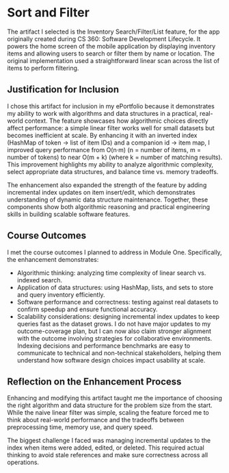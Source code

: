 # Sort and Filter

The artifact I selected is the Inventory Search/Filter/List feature, for the app originally created during CS 360: Software Development Lifecycle. It powers the home screen of the mobile application by displaying inventory items and allowing users to search or filter them by name or location. The original implementation used a straightforward linear scan across the list of items to perform filtering.

## Justification for Inclusion

I chose this artifact for inclusion in my ePortfolio because it demonstrates my ability to work with algorithms and data structures in a practical, real-world context. The feature showcases how algorithmic choices directly affect performance: a simple linear filter works well for small datasets but becomes inefficient at scale. By enhancing it with an inverted index (HashMap of token → list of item IDs) and a companion id → item map, I improved query performance from O(n·m) (n = number of items, m = number of tokens) to near O(m + k) (where k = number of matching results). This improvement highlights my ability to analyze algorithmic complexity, select appropriate data structures, and balance time vs. memory tradeoffs.

The enhancement also expanded the strength of the feature by adding incremental index updates on item insert/edit, which demonstrates understanding of dynamic data structure maintenance. Together, these components show both algorithmic reasoning and practical engineering skills in building scalable software features.

## Course Outcomes
I met the course outcomes I planned to address in Module One. Specifically, the enhancement demonstrates:
- Algorithmic thinking: analyzing time complexity of linear search vs. indexed search.
- Application of data structures: using HashMap, lists, and sets to store and query inventory efficiently.
- Software performance and correctness: testing against real datasets to confirm speedup and ensure functional accuracy.
- Scalability considerations: designing incremental index updates to keep queries fast as the dataset grows.
I do not have major updates to my outcome-coverage plan, but I can now also claim stronger alignment with the outcome involving strategies for collaborative environments. Indexing decisions and performance benchmarks are easy to communicate to technical and non-technical stakeholders, helping them understand how software design choices impact usability at scale.

## Reflection on the Enhancement Process

Enhancing and modifying this artifact taught me the importance of choosing the right algorithm and data structure for the problem size from the start. While the naive linear filter was simple, scaling the feature forced me to think about real-world performance and the tradeoffs between preprocessing time, memory use, and query speed.

The biggest challenge I faced was managing incremental updates to the index when items were added, edited, or deleted. This required actual thinking to avoid stale references and make sure correctness across all operations.